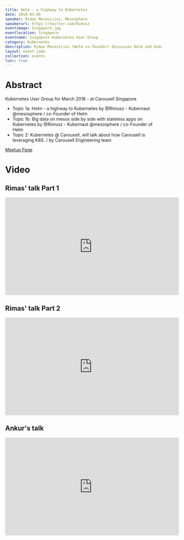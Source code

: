 ```yaml
---
title: Helm - a highway to Kubernetes
date: 2018-03-05
speaker: Rimas Mocevicius, Mesosphere
speakerurl: https://twitter.com/Rimusz
eventimage: Singapore.jpg
eventlocation: Singapore
eventname: Singapore Kubernetes User Group
category: Kubernetes
description: Rimas Mocevicius (Helm co-founder) discusses Helm and Kubernetes.
layout: event.jade
collection: events
lunr: true
---
```


# Abstract

Kubernetes User Group for March 2018 - at Carousell Singapore

- Topic 1a: Helm - a highway to Kubernetes by @Rimusz - Kubernaut @mesosphere / co-Founder of Helm
- Topic 1b: Big data on mesos side by side with stateless apps on Kubernetes by @Rimusz - Kubernaut @mesosphere / co-Founder of Helm
- Topic 2: Kubernetes @ Carousell, will talk about how Carousell is leveraging K8S. / by Carousell Engineering team

[Meetup Page](https://www.meetup.com/Singapore-Kubernetes-User-Group/events/246800326/)

# Video

## Rimas' talk Part 1
<iframe width="560" height="315" src="https://youtube.com/embed/7ZCzLF6VZn8" frameborder="0" allowfullscreen></iframe>

## Rimas' talk Part 2
<iframe width="560" height="315" src="https://youtube.com/embed/KeNj9yxzmEc" frameborder="0" allowfullscreen></iframe>

## Ankur's talk
<iframe width="560" height="315" src="https://youtube.com/embed/YfAJ33eVdF4" frameborder="0" allowfullscreen></iframe>
